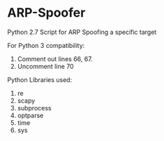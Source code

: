 # ARP-Spoofer
 Python 2.7 Script for ARP Spoofing a specific target


For Python 3 compatibility:
1. Comment out lines 66, 67.
2. Uncomment line 70

Python Libraries used:
1. re
2. scapy
3. subprocess
4. optparse
5. time
6. sys
